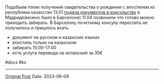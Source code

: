 Подобьем топик получения свидетельства о рождении с апостилем из республики казахстан
13.01 [подача документов в консульство](844.md) в Мадриде(можно было в Барселоне)
11.04 позвонили что готово можно приходить забирать. В Барселону почетному консулу переслать не получилось и пришлось ехать

- документ на русском и казахских языках
- апостиль только на казахском
- забирать 15:00-17:00
- есть услуга перевода на испанский за 35€

#docs #kz

---
[Original Post](https://t.me/lev2tarragona/1277)
Date: 2023-06-09
